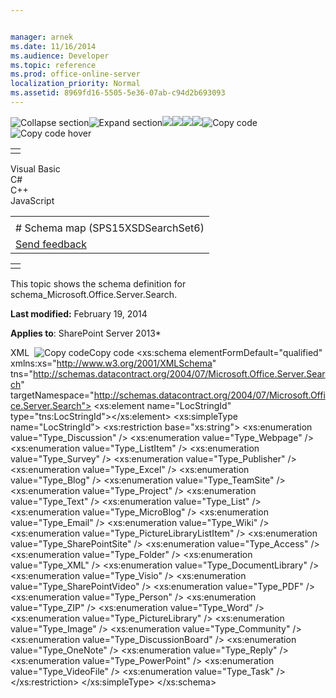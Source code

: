 ```yaml
---


manager: arnek
ms.date: 11/16/2014
ms.audience: Developer
ms.topic: reference
ms.prod: office-online-server
localization_priority: Normal
ms.assetid: 8969fd16-5505-5e36-07ab-c94d2b693093
---
```


![Collapse
section](../icons/collapse_all.gif "Collapse section")![Expand
section](../icons/expand_all.gif "Expand section")![](../icons/collapse_all.gif)![](../icons/expand_all.gif)![](../icons/dropdown.gif)![](../icons/dropdownHover.gif)![Copy
code](../icons/copycode.gif "Copy code")![Copy code
hover](../icons/copycodeHighlight.gif "Copy code hover")
<table>
<tbody>
<tr class="odd">
<td align="left"></td>
</tr>
</tbody>
</table>

Visual Basic  
C\#  
C++  
JavaScript  

<table>
<tbody>
<tr class="odd">
<td align="left"><span id="runningHeaderText"></span></td>
</tr>
<tr class="even">
<td align="left"># Schema map (SPS15XSDSearchSet6)</td>
</tr>
<tr class="odd">
<td align="left"><span id="headfeedbackarea" class="feedbackhead"><a href="javascript:SubmitFeedback(&#39;docthis@Microsoft.com&#39;,&#39;&#39;,&#39;&#39;,&#39;&#39;,&#39;1.0.18082.1225&#39;,&#39;%0\dThank%20you%20for%20your%20feedback.%20The%20developer%20writing%20teams%20use%20your%20feedback%20to%20improve%20documentation.%20While%20we%20are%20reviewing%20your%20feedback,%20we%20may%20send%20you%20e-mail%20to%20ask%20for%20clarification%20or%20feedback%20on%20a%20solution.%20We%20do%20not%20use%20your%20e-mail%20address%20for%20any%20other%20purpose%20and%20we%20delete%20it%20after%20we%20finish%20our%20review.%0\AFor%20further%20information%20about%20the%20privacy%20policies%20of%20Microsoft,%20please%20see%20http://privacy.microsoft.com/en-us/default.aspx.%0\A%0\d&#39;,&#39;Customer%20feedback&#39;);">Send feedback</a></span></td>
</tr>
</tbody>
</table>

<table>
<colgroup>
<col width="100%" />
</colgroup>
<tbody>
<tr class="odd">
<td align="left"></td>
</tr>
</tbody>
</table>

This topic shows the schema definition for <span
class="keyword">schema\_Microsoft.Office.Server.Search</span>.

**Last modified:** February 19, 2014

**Applies to**: SharePoint Server 2013*

<span codelanguage="xmlLang"></span>
XML 
<span class="copyCode" onclick="CopyCode(this)"
onkeypress="CopyCode_CheckKey(this, event)"
onmouseover="ChangeCopyCodeIcon(this)"
onmouseout="ChangeCopyCodeIcon(this)" tabindex="0">![Copy
code](../icons/copycode.gif "Copy code")Copy code</span>
    <xs:schema elementFormDefault="qualified" xmlns:xs="http://www.w3.org/2001/XMLSchema" tns="http://schemas.datacontract.org/2004/07/Microsoft.Office.Server.Search" targetNamespace="http://schemas.datacontract.org/2004/07/Microsoft.Office.Server.Search">
        <xs:element name="LocStringId" type="tns:LocStringId"></xs:element>
        <xs:simpleType name="LocStringId">
            <xs:restriction base="xs:string">
                <xs:enumeration value="Type_Discussion" />
                <xs:enumeration value="Type_Webpage" />
                <xs:enumeration value="Type_ListItem" />
                <xs:enumeration value="Type_Survey" />
                <xs:enumeration value="Type_Publisher" />
                <xs:enumeration value="Type_Excel" />
                <xs:enumeration value="Type_Blog" />
                <xs:enumeration value="Type_TeamSite" />
                <xs:enumeration value="Type_Project" />
                <xs:enumeration value="Type_Text" />
                <xs:enumeration value="Type_List" />
                <xs:enumeration value="Type_MicroBlog" />
                <xs:enumeration value="Type_Email" />
                <xs:enumeration value="Type_Wiki" />
                <xs:enumeration value="Type_PictureLibraryListItem" />
                <xs:enumeration value="Type_SharePointSite" />
                <xs:enumeration value="Type_Access" />
                <xs:enumeration value="Type_Folder" />
                <xs:enumeration value="Type_XML" />
                <xs:enumeration value="Type_DocumentLibrary" />
                <xs:enumeration value="Type_Visio" />
                <xs:enumeration value="Type_SharePointVideo" />
                <xs:enumeration value="Type_PDF" />
                <xs:enumeration value="Type_Person" />
                <xs:enumeration value="Type_ZIP" />
                <xs:enumeration value="Type_Word" />
                <xs:enumeration value="Type_PictureLibrary" />
                <xs:enumeration value="Type_Image" />
                <xs:enumeration value="Type_Community" />
                <xs:enumeration value="Type_DiscussionBoard" />
                <xs:enumeration value="Type_OneNote" />
                <xs:enumeration value="Type_Reply" />
                <xs:enumeration value="Type_PowerPoint" />
                <xs:enumeration value="Type_VideoFile" />
                <xs:enumeration value="Type_Task" />
            </xs:restriction>
        </xs:simpleType>
    </xs:schema>








